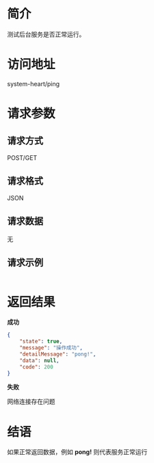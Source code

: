 # 简介
测试后台服务是否正常运行。

# 访问地址
system-heart/ping

# 请求参数

## 请求方式
POST/GET

## 请求格式
JSON

## 请求数据
无

## 请求示例
```json

```

# 返回结果
**成功**
```json
{
    "state": true,
    "message": "操作成功",
    "detailMessage": "pong!",
    "data": null,
    "code": 200
}
```

**失败**

网络连接存在问题

# 结语
如果正常返回数据，例如 **pong!** 则代表服务正常运行